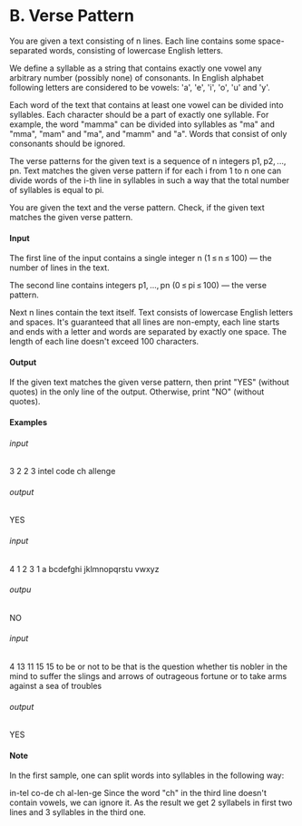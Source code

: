 # B. Verse Pattern

You are given a text consisting of n lines. Each line contains some space-separated words, consisting of lowercase English letters.

We define a syllable as a string that contains exactly one vowel any arbitrary number (possibly none) of consonants. In English alphabet following letters are considered to be vowels: 'a', 'e', 'i', 'o', 'u' and 'y'.

Each word of the text that contains at least one vowel can be divided into syllables. Each character should be a part of exactly one syllable. For example, the word "mamma" can be divided into syllables as "ma" and "mma", "mam" and "ma", and "mamm" and "a". Words that consist of only consonants should be ignored.

The verse patterns for the given text is a sequence of n integers p1, p2, ..., pn. Text matches the given verse pattern if for each i from 1 to n one can divide words of the i-th line in syllables in such a way that the total number of syllables is equal to pi.

You are given the text and the verse pattern. Check, if the given text matches the given verse pattern.

#### Input
The first line of the input contains a single integer n (1 ≤ n ≤ 100) — the number of lines in the text.

The second line contains integers p1, ..., pn (0 ≤ pi ≤ 100) — the verse pattern.

Next n lines contain the text itself. Text consists of lowercase English letters and spaces. It's guaranteed that all lines are non-empty, each line starts and ends with a letter and words are separated by exactly one space. The length of each line doesn't exceed 100 characters.

#### Output
If the given text matches the given verse pattern, then print "YES" (without quotes) in the only line of the output. Otherwise, print "NO" (without quotes).

#### Examples

###### input
3
2 2 3
intel
code
ch allenge

###### output
YES

###### input
4
1 2 3 1
a
bcdefghi
jklmnopqrstu
vwxyz

###### outpu
NO

###### input
4
13 11 15 15
to be or not to be that is the question
whether tis nobler in the mind to suffer
the slings and arrows of outrageous fortune
or to take arms against a sea of troubles

###### output
YES

#### Note
In the first sample, one can split words into syllables in the following way:

in-tel
co-de
ch al-len-ge
Since the word "ch" in the third line doesn't contain vowels, we can ignore it. As the result we get 2 syllabels in first two lines and 3 syllables in the third one.
